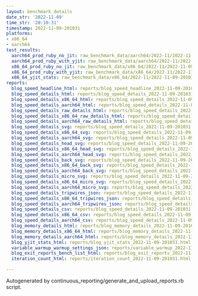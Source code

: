 ```yaml
---
layout: benchmark_details
date_str: '2022-11-09'
time_str: '20:10:31'
timestamp: 2022-11-09-201031
platforms:
- x86_64
- aarch64
test_results:
  aarch64_prod_ruby_no_jit: raw_benchmark_data/aarch64/2022-11/2022-11-09-201031_basic_benchmark_aarch64_prod_ruby_no_jit.json
  aarch64_prod_ruby_with_yjit: raw_benchmark_data/aarch64/2022-11/2022-11-09-201031_basic_benchmark_aarch64_prod_ruby_with_yjit.json
  x86_64_prod_ruby_no_jit: raw_benchmark_data/x86_64/2022-11/2022-11-09-201031_basic_benchmark_x86_64_prod_ruby_no_jit.json
  x86_64_prod_ruby_with_yjit: raw_benchmark_data/x86_64/2022-11/2022-11-09-201031_basic_benchmark_x86_64_prod_ruby_with_yjit.json
  x86_64_yjit_stats: raw_benchmark_data/x86_64/2022-11/2022-11-09-201031_basic_benchmark_x86_64_yjit_stats.json
reports:
  blog_speed_headline_html: reports/blog_speed_headline_2022-11-09-201031.html
  blog_speed_details_html: reports/blog_speed_details_2022-11-09-201031.html
  blog_speed_details_x86_64_html: reports/blog_speed_details_2022-11-09-201031.x86_64.html
  blog_speed_details_aarch64_html: reports/blog_speed_details_2022-11-09-201031.aarch64.html
  blog_speed_details_raw_details_html: reports/blog_speed_details_2022-11-09-201031.raw_details.html
  blog_speed_details_x86_64_raw_details_html: reports/blog_speed_details_2022-11-09-201031.x86_64.raw_details.html
  blog_speed_details_aarch64_raw_details_html: reports/blog_speed_details_2022-11-09-201031.aarch64.raw_details.html
  blog_speed_details_svg: reports/blog_speed_details_2022-11-09-201031.svg
  blog_speed_details_x86_64_svg: reports/blog_speed_details_2022-11-09-201031.x86_64.svg
  blog_speed_details_aarch64_svg: reports/blog_speed_details_2022-11-09-201031.aarch64.svg
  blog_speed_details_head_svg: reports/blog_speed_details_2022-11-09-201031.head.svg
  blog_speed_details_x86_64_head_svg: reports/blog_speed_details_2022-11-09-201031.x86_64.head.svg
  blog_speed_details_aarch64_head_svg: reports/blog_speed_details_2022-11-09-201031.aarch64.head.svg
  blog_speed_details_back_svg: reports/blog_speed_details_2022-11-09-201031.back.svg
  blog_speed_details_x86_64_back_svg: reports/blog_speed_details_2022-11-09-201031.x86_64.back.svg
  blog_speed_details_aarch64_back_svg: reports/blog_speed_details_2022-11-09-201031.aarch64.back.svg
  blog_speed_details_micro_svg: reports/blog_speed_details_2022-11-09-201031.micro.svg
  blog_speed_details_x86_64_micro_svg: reports/blog_speed_details_2022-11-09-201031.x86_64.micro.svg
  blog_speed_details_aarch64_micro_svg: reports/blog_speed_details_2022-11-09-201031.aarch64.micro.svg
  blog_speed_details_tripwires_json: reports/blog_speed_details_2022-11-09-201031.tripwires.json
  blog_speed_details_x86_64_tripwires_json: reports/blog_speed_details_2022-11-09-201031.x86_64.tripwires.json
  blog_speed_details_aarch64_tripwires_json: reports/blog_speed_details_2022-11-09-201031.aarch64.tripwires.json
  blog_speed_details_csv: reports/blog_speed_details_2022-11-09-201031.csv
  blog_speed_details_x86_64_csv: reports/blog_speed_details_2022-11-09-201031.x86_64.csv
  blog_speed_details_aarch64_csv: reports/blog_speed_details_2022-11-09-201031.aarch64.csv
  blog_memory_details_html: reports/blog_memory_details_2022-11-09-201031.html
  blog_memory_details_x86_64_html: reports/blog_memory_details_2022-11-09-201031.x86_64.html
  blog_memory_details_aarch64_html: reports/blog_memory_details_2022-11-09-201031.aarch64.html
  blog_yjit_stats_html: reports/blog_yjit_stats_2022-11-09-201031.html
  variable_warmup_warmup_settings_json: reports/variable_warmup_2022-11-09-201031.warmup_settings.json
  blog_exit_reports_bench_list_html: reports/blog_exit_reports_2022-11-09-201031.bench_list.html
  iteration_count_html: reports/iteration_count_2022-11-09-201031.html

---
```

Autogenerated by continuous_reporting/generate_and_upload_reports.rb script.

